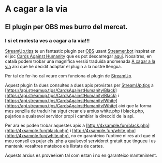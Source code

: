 # A cagar a la via
## El plugin per OBS mes burro del mercat.
###  I si et molesta ves a cagar a la via!!!

[StreamUp.tips](https://streamup.tips/) te un fantastic plugin per [OBS](https://obsproject.com) usant [Streamer.bot](https://streamer.bot) inspirat en el joc [Cards Against Humanity](https://www.cardsagainsthumanity.com) que es pot descarregar [aquí](https://streamup.tips/product/cards-against-humanity).
Nosaltres, en català podem trobar una magnifica versió traduida anomenada [A cagar a la via](https://acagar.cat) aixi que he decidit adaptar el plugin a la nostre llengua.

Per tal de fer-ho cal veure com funciona el plugin de [StreamUp](https://streamup.tips/).

Aquest plugin fa dues consultes a dues apis provistes per [StreamUp.tips](https://streamup.tips/) a [https://api.streamup.tips/CardsAgainstHumanity/Black](https://api.streamup.tips/CardsAgainstHumanity/Black) i [https://api.streamup.tips/CardsAgainstHumanity/White](https://api.streamup.tips/CardsAgainstHumanity/White) així que la forma mes senzilla de traduir ha sigut crear els arxius white.php i black.php, pujarlos a qualsevol servidor propi i cambiar la direcció de la api.

Per ara es poden trobar aquestes apis a [http://4xsample.fun/black.php](http://4xsample.fun/black.php) i [http://4xsample.fun/white.php](http://4xsample.fun/white.php), no en garanteixo l'uptime ni res així que el meu consell es pujar els .php a qualsevol servidoret gratuit que tingueu i us manteniu vosaltres mateixos els llistats de cartes.

Aquests arxius es proveeixen tal com estan i no en garanteixo manteniment.
